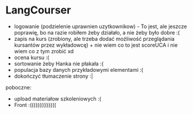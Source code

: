 # LangCourser
- logowanie (podzielenie uprawnien uzytkownikow) - To jest, ale jeszcze poprawię, bo na razie robiłem żeby działało,
  a nie żeby było dobre :(
- zapis na kurs (zrobiony, ale trzeba dodać możliwość przeglądania kursantów przez wykładowcę) + nie wiem co to jest scoreUCA 
  i nie wiem co z tym zrobić xd
- ocena kursu :(
- sortowanie żeby Hanka nie płakała :(
- populacja bazy danych przykładowymi elementami :(
- dokończyć tłumaczenie strony :|

poboczne:
- upload materiałow szkoleniowych :(
- Front :((((((((((((((
